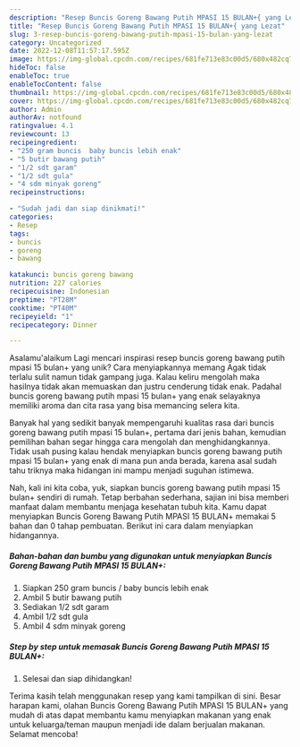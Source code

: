 ```yaml
---
description: "Resep Buncis Goreng Bawang Putih MPASI 15 BULAN+{ yang Lezat"
title: "Resep Buncis Goreng Bawang Putih MPASI 15 BULAN+{ yang Lezat"
slug: 3-resep-buncis-goreng-bawang-putih-mpasi-15-bulan-yang-lezat
category: Uncategorized
date: 2022-12-08T11:57:17.595Z
image: https://img-global.cpcdn.com/recipes/681fe713e83c00d5/680x482cq70/buncis-goreng-bawang-putih-mpasi-15-bulan-foto-resep-utama.jpg
hideToc: false
enableToc: true
enableTocContent: false
thumbnail: https://img-global.cpcdn.com/recipes/681fe713e83c00d5/680x482cq70/buncis-goreng-bawang-putih-mpasi-15-bulan-foto-resep-utama.jpg
cover: https://img-global.cpcdn.com/recipes/681fe713e83c00d5/680x482cq70/buncis-goreng-bawang-putih-mpasi-15-bulan-foto-resep-utama.jpg
author: Admin
authorAv: notfound
ratingvalue: 4.1
reviewcount: 13
recipeingredient:
- "250 gram buncis  baby buncis lebih enak"
- "5 butir bawang putih"
- "1/2 sdt garam"
- "1/2 sdt gula"
- "4 sdm minyak goreng"
recipeinstructions:

- "Sudah jadi dan siap dinikmati!"
categories:
- Resep
tags:
- buncis
- goreng
- bawang

katakunci: buncis goreng bawang 
nutrition: 227 calories
recipecuisine: Indonesian
preptime: "PT28M"
cooktime: "PT40M"
recipeyield: "1"
recipecategory: Dinner

---
```



Asalamu'alaikum Lagi mencari inspirasi resep buncis goreng bawang putih mpasi 15 bulan+ yang unik? Cara menyiapkannya memang Agak tidak terlalu sulit namun tidak gampang juga. Kalau keliru mengolah maka hasilnya tidak akan memuaskan dan justru cenderung tidak enak. Padahal buncis goreng bawang putih mpasi 15 bulan+ yang enak selayaknya memiliki aroma dan cita rasa yang bisa memancing selera kita.




Banyak hal yang sedikit banyak mempengaruhi kualitas rasa dari buncis goreng bawang putih mpasi 15 bulan+, pertama dari jenis bahan, kemudian pemilihan bahan segar hingga cara mengolah dan menghidangkannya. Tidak usah pusing kalau hendak menyiapkan buncis goreng bawang putih mpasi 15 bulan+ yang enak di mana pun anda berada, karena asal sudah tahu triknya maka hidangan ini mampu menjadi suguhan istimewa.


Nah, kali ini kita coba, yuk, siapkan buncis goreng bawang putih mpasi 15 bulan+ sendiri di rumah. Tetap berbahan sederhana, sajian ini bisa memberi manfaat dalam membantu menjaga kesehatan tubuh kita. Kamu dapat menyiapkan Buncis Goreng Bawang Putih MPASI 15 BULAN+ memakai 5 bahan dan 0 tahap pembuatan. Berikut ini cara dalam menyiapkan hidangannya.

<!--inarticleads1-->

##### Bahan-bahan dan bumbu yang digunakan untuk menyiapkan Buncis Goreng Bawang Putih MPASI 15 BULAN+:

1. Siapkan 250 gram buncis / baby buncis lebih enak
1. Ambil 5 butir bawang putih
1. Sediakan 1/2 sdt garam
1. Ambil 1/2 sdt gula
1. Ambil 4 sdm minyak goreng




<!--inarticleads2-->

##### Step by step untuk memasak Buncis Goreng Bawang Putih MPASI 15 BULAN+:


1. Selesai dan siap dihidangkan!



Terima kasih telah menggunakan resep yang kami tampilkan di sini. Besar harapan kami, olahan Buncis Goreng Bawang Putih MPASI 15 BULAN+ yang mudah di atas dapat membantu kamu menyiapkan makanan yang enak untuk keluarga/teman maupun menjadi ide dalam berjualan makanan. Selamat mencoba!
